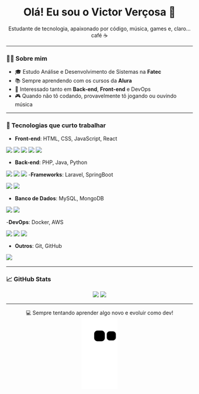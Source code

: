 <h1 align="center">Olá! Eu sou o Victor Verçosa 👋</h1>

<p align="center">
  Estudante de tecnologia, apaixonado por código, música, games e, claro... café ☕
</p>

---

### 👨‍💻 Sobre mim

- 🎓 Estudo Análise e Desenvolvimento de Sistemas na **Fatec**
- 📚 Sempre aprendendo com os cursos da **Alura**
- 🧠 Interessado tanto em **Back-end**, **Front-end** e DevOps
- 🎮 Quando não tô codando, provavelmente tô jogando ou ouvindo música

---

### 🚀 Tecnologias que curto trabalhar

- **Front-end**: HTML, CSS, JavaScript, React

<img src="https://cdn.jsdelivr.net/gh/devicons/devicon@latest/icons/html5/html5-original-wordmark.svg" weight=40 height=40/> <img src="https://cdn.jsdelivr.net/gh/devicons/devicon@latest/icons/css3/css3-original-wordmark.svg" weight=40 height=40/> <img src="https://cdn.jsdelivr.net/gh/devicons/devicon@latest/icons/javascript/javascript-original.svg" weight=40 height=40/> <img src="https://cdn.jsdelivr.net/gh/devicons/devicon@latest/icons/react/react-original.svg" weight=40 height=40/> <img src="https://cdn.jsdelivr.net/gh/devicons/devicon@latest/icons/vuejs/vuejs-original.svg" weight=40 height=40/> 

- **Back-end**: PHP, Java, Python

<img src="https://cdn.jsdelivr.net/gh/devicons/devicon@latest/icons/php/php-original.svg" weight=40 height=40 /> <img src="https://cdn.jsdelivr.net/gh/devicons/devicon@latest/icons/java/java-original.svg" weight=40 height=40/> <img src="https://cdn.jsdelivr.net/gh/devicons/devicon@latest/icons/python/python-original.svg" weight=40 height=40/>
-**Frameworks**: Laravel, SpringBoot

<img src="https://cdn.jsdelivr.net/gh/devicons/devicon@latest/icons/laravel/laravel-original.svg" weight=40 height=40/> <img src="https://cdn.jsdelivr.net/gh/devicons/devicon@latest/icons/spring/spring-original.svg" weight=40 height=40/>
          
  
- **Banco de Dados**: MySQL, MongoDB

<img src="https://cdn.jsdelivr.net/gh/devicons/devicon@latest/icons/mysql/mysql-original.svg" weight=40 height=40/> <img src="https://cdn.jsdelivr.net/gh/devicons/devicon@latest/icons/mongodb/mongodb-original.svg" weight=40 height=40/>

-**DevOps**: Docker, AWS

<img src="https://cdn.jsdelivr.net/gh/devicons/devicon@latest/icons/docker/docker-plain.svg" weight=40 height=40/> <img src="https://cdn.jsdelivr.net/gh/devicons/devicon@latest/icons/amazonwebservices/amazonwebservices-original-wordmark.svg" weight=40 height=40/> <img src="https://cdn.jsdelivr.net/gh/devicons/devicon@latest/icons/jenkins/jenkins-original.svg" weight=40 height=40/> 
          

- **Outros**: Git, GitHub

<img src="https://cdn.jsdelivr.net/gh/devicons/devicon@latest/icons/git/git-original.svg" weight=40 height=40/> 

---

### 📈 GitHub Stats

<div align="center">
  <img height="160em" src="https://github-readme-stats.vercel.app/api?username=vitaooo&show_icons=true&theme=dark"/>
  <img height="160em" src="https://github-readme-stats.vercel.app/api/top-langs/?username=vitaooo&layout=compact&theme=dark"/>
</div>

---

<div align="center">
  💻 Sempre tentando aprender algo novo e evoluir como dev!
</div>

<!-- ![snake gif](https://github.com/vitaooo/vitaooo/blob/output/github-contribution-grid-snake.svg) -->

<div align="center">
  <picture>
    <source media="(prefers-color-scheme: dark)" srcset="https://raw.githubusercontent.com/vitaooo/vitaooo/output/github-contribution-grid-snake-dark.svg" />
    <source media="(prefers-color-scheme: light)" srcset="https://raw.githubusercontent.com/vitaooo/vitaooo/output/github-contribution-grid-snake.svg" />
    <img alt="GitHub Snake" src="https://raw.githubusercontent.com/vitaooo/vitaooo/output/github-contribution-grid-snake.svg" />
  </picture>
</div>
